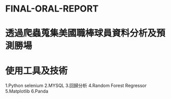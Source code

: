 # FINAL-ORAL-REPORT
# 透過爬蟲蒐集美國職棒球員資料分析及預測勝場
# 使用工具及技術
1.Python selenium
2.MYSQL
3.回歸分析
4.Random Forest Regressor
5.Matplotlib
6.Panda
